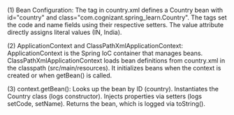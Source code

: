(1) Bean Configuration: 
        The <bean> tag in country.xml defines a Country bean with id="country" and class="com.cognizant.spring_learn.Country".
        The <property> tags set the code and name fields using their respective setters.
        The value attribute directly assigns literal values (IN, India).

(2) ApplicationContext and ClassPathXmlApplicationContext:
        ApplicationContext is the Spring IoC container that manages beans.
        ClassPathXmlApplicationContext loads bean definitions from country.xml in the classpath (src/main/resources).
        It initializes beans when the context is created or when getBean() is called.

(3) context.getBean():
        Looks up the bean by ID (country).
        Instantiates the Country class (logs constructor).
        Injects properties via setters (logs setCode, setName).
        Returns the bean, which is logged via toString().